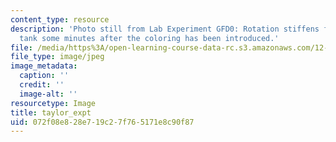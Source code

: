 ```yaml
---
content_type: resource
description: 'Photo still from Lab Experiment GFD0: Rotation stiffens fluids. Rotating
  tank some minutes after the coloring has been introduced.'
file: /media/https%3A/open-learning-course-data-rc.s3.amazonaws.com/12-003-atmosphere-ocean-and-climate-dynamics-fall-2008/072f08e828e719c27f765171e8c90f87_taylor_expt.jpg
file_type: image/jpeg
image_metadata:
  caption: ''
  credit: ''
  image-alt: ''
resourcetype: Image
title: taylor_expt
uid: 072f08e8-28e7-19c2-7f76-5171e8c90f87
---
```


